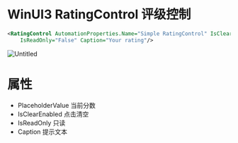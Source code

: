 # WinUI3 RatingControl 评级控制

```xml
<RatingControl AutomationProperties.Name="Simple RatingControl" IsClearEnabled="True"
    IsReadOnly="False" Caption="Your rating"/>
```

![Untitled](WinUI3%20RatingControl%20%E8%AF%84%E7%BA%A7%E6%8E%A7%E5%88%B6%20c6844dec949c4e689eacb9e649a6a7f7/Untitled.png)

# 属性

- PlaceholderValue 当前分数
- IsClearEnabled 点击清空
- IsReadOnly 只读
- Caption 提示文本
